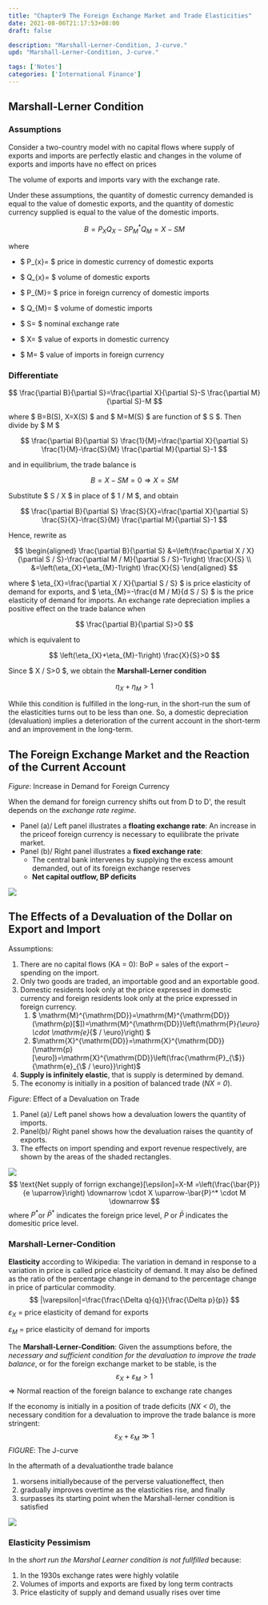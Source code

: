 ```yaml
---
title: "Chapter9 The Foreign Exchange Market and Trade Elasticities"
date: 2021-08-06T21:17:53+08:00
draft: false

description: "Marshall-Lerner-Condition, J-curve."
upd: "Marshall-Lerner-Condition, J-curve."

tags: ['Notes']
categories: ['International Finance']
---
```


<!--more-->

## Marshall-Lerner Condition

### Assumptions

Consider a two-country model with no capital flows where supply of exports and imports are perfectly elastic and changes in the volume of exports and imports have no effect on prices

The volume of exports and imports vary with the exchange rate.

Under these assumptions, the quantity of domestic currency demanded is equal to the value of domestic exports, and the quantity of domestic currency supplied is equal to the value of the domestic imports.

$$
B=P_{X} Q_{X}-S P_{M}^{*} Q_{M}=X-S M
$$

where

- $ P_{x}= $ price in domestic currency of domestic exports

- $ Q_{x}= $ volume of domestic exports
- $ P_{M}= $ price in foreign currency of domestic imports
- $ Q_{M}= $ volume of domestic imports
- $ S= $ nominal exchange rate
- $ X= $ value of exports in domestic currency
- $ M= $ value of imports in foreign currency

### Differentiate

$$
\frac{\partial B}{\partial S}=\frac{\partial X}{\partial S}-S \frac{\partial M}{\partial S}-M
$$

where $ B=B(S), X=X(S) $ and $ M=M(S) $ are function of $ S $. Then divide by $ M $

$$
\frac{\partial B}{\partial S} \frac{1}{M}=\frac{\partial X}{\partial S} \frac{1}{M}-\frac{S}{M} \frac{\partial M}{\partial S}-1
$$

and in equilibrium, the trade balance is

$$
B=X-S M=0 \Longrightarrow X=S M
$$

Substitute $ S / X $ in place of $ 1 / M $, and obtain

$$
\frac{\partial B}{\partial S} \frac{S}{X}=\frac{\partial X}{\partial S} \frac{S}{X}-\frac{S}{M} \frac{\partial M}{\partial S}-1
$$

Hence, rewrite as

$$
\begin{aligned}
\frac{\partial B}{\partial S} &=\left(\frac{\partial X / X}{\partial S / S}-\frac{\partial M / M}{\partial S / S}-1\right) \frac{X}{S} \\
&=\left(\eta_{X}+\eta_{M}-1\right) \frac{X}{S}
\end{aligned}
$$

where $ \eta_{X}=\frac{\partial X / X}{\partial S / S} $ is price elasticity of demand for exports, and $ \eta_{M}=-\frac{d M / M}{d S / S} $ is the price elasticity of demand for imports. An exchange rate depreciation implies a positive effect on the trade balance when

$$
\frac{\partial B}{\partial S}>0
$$

which is equivalent to

$$
\left(\eta_{X}+\eta_{M}-1\right) \frac{X}{S}>0
$$

Since $ X / S>0 $, we obtain the **Marshall-Lerner condition**

$$
\eta_{X}+\eta_{M}>1
$$

While this condition is fulfilled in the long-run, in the short-run the sum of the elasticities turns out to be less than one. So, a domestic depreciation (devaluation) implies a deterioration of the current account in the short-term and an improvement in the long-term.

## The Foreign Exchange Market and the Reaction of the Current Account

*Figure*: Increase in Demand for Foreign Currency

When the demand for foreign currency shifts out from D to D', the result depends on the *exchange rate regime*. 

- Panel (a)/ Left panel illustrates a **floating exchange rate**: An increase in the priceof foreign currency is necessary to equilibrate the private market. 
- Panel (b)/ Right panel illustrates a **fixed exchange rate**: 
    - The central bank intervenes by supplying the excess amount demanded, out of its foreign exchange reserves
    - **Net capital outflow, BP deficits**

![](https://cdn.jsdelivr.net/gh/henrywu97/FigBed@master/Figs/20210803151801.jpg)



## The Effects of a Devaluation of the Dollar on Export and Import

Assumptions:

1. There are no capital flows (KA = 0): BoP = sales of the export – spending on the import.
2. Only two goods are traded, an importable good and an exportable good.
3. Domestic residents look only at the price expressed in domestic currency and foreign residents look only at the price expressed in foreign currency.
    1. $ \mathrm{M}^{\mathrm{DD}}=\mathrm{M}^{\mathrm{DD}}(\mathrm{p}[\$])=\mathrm{M}^{\mathrm{DD}}\left(\mathrm{P}_{\euro} \cdot \mathrm{e}_{\$ / \euro}\right) $​​
    2. $\mathrm{X}^{\mathrm{DD}}=\mathrm{X}^{\mathrm{DD}}(\mathrm{p}[\euro])=\mathrm{X}^{\mathrm{DD}}\left(\frac{\mathrm{P}_{\$}}{\mathrm{e}_{\$ / \euro}}\right)$​​​
4. **Supply is infinitely elastic**, that is supply is determined by demand.
5. The economy is initially in a position of balanced trade (*NX = 0*).

*Figure*: Effect of a Devaluation on Trade

1. Panel (a)/ Left panel shows how a devaluation lowers the quantity of imports. 
2. Panel(b)/ Right panel shows how the devaluation raises the quantity of exports. 
3. The effects on import spending and export revenue respectively, are shown by the areas of the shaded rectangles.

![](https://cdn.jsdelivr.net/gh/henrywu97/FigBed@master/Figs/20210803153611.png)
$$
\text{Net supply of forrign exchange}[\epsilon]=X-M =\left(\frac{\bar{P}}{e \uparrow}\right) \downarrow \cdot X \uparrow-\bar{P}^* \cdot M \downarrow
$$
where $P^*$​​ or $\bar{P}^*$​​​ indicates the foreign price level, $P$​ or $\bar{P}$​​​ indicates the domesitic price level.

### Marshall-Lerner-Condition

**Elasticity** according to Wikipedia: The variation in demand in response to a variation in price is called price elasticity of demand. It may also be defined as the ratio of the percentage change in demand to the percentage change in price of particular commodity.
$$
|\varepsilon|=\frac{\frac{\Delta q}{q}}{\frac{\Delta p}{p}}
$$
$\varepsilon_X$ = price elasticity of demand for exports

$\varepsilon_M$ = price elasticity of demand for imports

The **Marshall-Lerner-Condition**: Given the assumptions before, the *necessary and sufficient condition for the devaluation to improve the trade balance*, or for the foreign exchange market to be stable, is the
$$
\varepsilon_{X}+\varepsilon_{M}>1
$$
=> Normal reaction of the foreign balance to exchange rate changes

If the economy is initially in a position of trade deficits (*NX < 0*), the necessary condition for a devaluation to improve the trade balance is more stringent:
$$
\varepsilon_{X}+\varepsilon_{M}\gg 1
$$
*FIGURE*: The J-curve

In the aftermath of a devaluationthe trade balance

1. worsens initiallybecause of the perverse valuationeffect, then
2. gradually improves overtime as the elasticities rise, and finally
3. surpasses its starting point when the Marshall-lerner condition is satisfied

![](https://cdn.jsdelivr.net/gh/henrywu97/FigBed@master/Figs/20210803162847.png)

### Elasticity Pessimism

In the *short run the Marshal Learner condition is not fullfilled* because:

1. In the 1930s exchange rates were highly volatile
2. Volumes of imports and exports are fixed by long term contracts
3. Price elasticity of supply and demand usually rises over time
